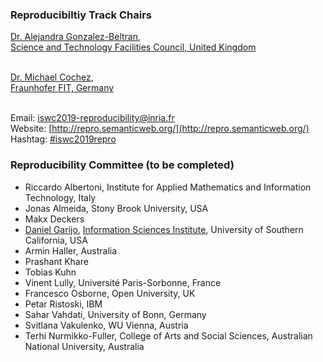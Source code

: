 ### Reproducibiltiy Track Chairs

[Dr. Alejandra Gonzalez-Beltran](https://agbeltran.github.io/), <br />
[Science and Technology Facilities Council, United Kingdom](https://stfc.ukri.org/)<br />
<br/>

[Dr. Michael Cochez](http://users.jyu.fi/~miselico/),<br /> 
[Fraunhofer FIT, Germany](https://www.fit.fraunhofer.de/)<br />
<br/>

Email: [iswc2019-reproducibility@inria.fr](mailto:iswc2019-reproducibility@inria.fr)<br/>
Website: [http://repro.semanticweb.org/](http://repro.semanticweb.org/)<br/>
Hashtag: [#iswc2019repro](https://twitter.com/search?q=%23iswc2019repro&src=typed_query&f=live)<br/>

### Reproducibility Committee (to be completed)

* Riccardo Albertoni, Institute for Applied Mathematics and Information Technology, Italy
* Jonas Almeida, Stony Brook University, USA
* Makx Deckers
* [Daniel Garijo](http://dgarijo.com/), [Information Sciences Institute](http://isi.edu/), University of Southern California, USA
* Armin Haller, Australia
* Prashant Khare
* Tobias Kuhn
* Vinent Lully, Université Paris-Sorbonne, France
* Francesco Osborne, Open University, UK
* Petar Ristoski, IBM
* Sahar Vahdati, University of Bonn, Germany
* Svitlana Vakulenko, WU Vienna, Austria
* Terhi Nurmikko-Fuller, College of Arts and Social Sciences, Australian National University, Australia
